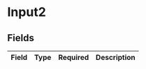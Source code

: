 # Input2


## Fields

| Field       | Type        | Required    | Description |
| ----------- | ----------- | ----------- | ----------- |